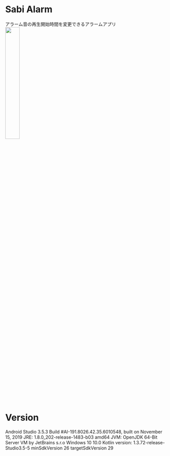 # Sabi Alarm
アラーム音の再生開始時間を変更できるアラームアプリ  
<img src="https://user-images.githubusercontent.com/43720583/85228811-c1b46680-b420-11ea-8ce6-85be9dda169a.gif" width="30%">

# Version
Android Studio 3.5.3
Build #AI-191.8026.42.35.6010548, built on November 15, 2019
JRE: 1.8.0_202-release-1483-b03 amd64
JVM: OpenJDK 64-Bit Server VM by JetBrains s.r.o
Windows 10 10.0
Kotlin version: 1.3.72-release-Studio3.5-5
minSdkVersion 26
targetSdkVersion 29
